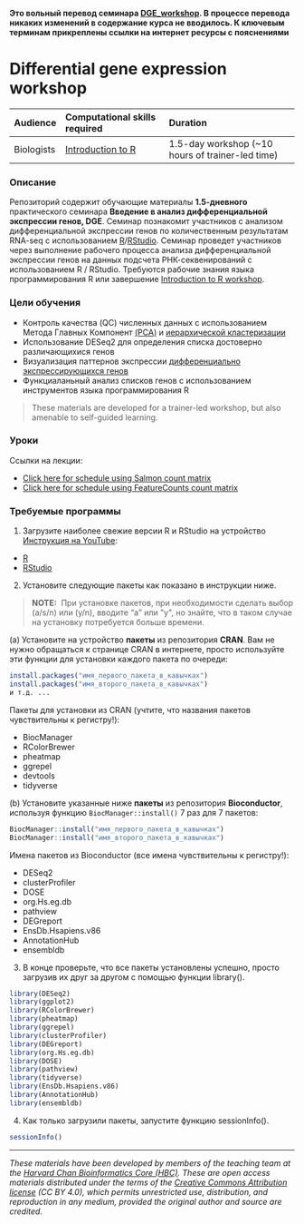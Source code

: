 **Это вольный перевод семинара [DGE_workshop](https://github.com/hbctraining/DGE_workshop). В процессе перевода никаких изменений в содержание курса не вводилось. К ключевым терминам прикреплены ссылки на интернет ресурсы с пояснениями**

# Differential gene expression workshop

| Audience | Computational skills required| Duration |
:----------|:----------|:----------|
| Biologists | [Introduction to R](https://hbctraining.github.io/Intro-to-R/) | 1.5-day workshop (~10 hours of trainer-led time)|

### Описание

Репозиторий содержит обучающие материалы **1.5-дневного** практического семинара **Введение в анализ дифференциальной экспрессии генов, DGE**. Семинар познакомит участников с анализом дифференциальной экспрессии генов по количественным результатам RNA-seq с использованием [R](https://starnew.inp.nsk.su/~baldin/DataAnalysis/R/R-01-intro.pdf)/[RStudio](https://ru.wikipedia.org/wiki/RStudio). Семинар проведет участников через выполнение рабочего процесса анализа дифференциальной экспрессии генов на данных подсчета РНК-секвенирований с использованием R / RStudio. Требуются рабочие знания языка программирования R или завершение [Introduction to R workshop](https://hbctraining.github.io/Intro-to-R/).

### Цели обучения

- Контроль качества (QC) численных данных с использованием Метода Главных Компонент [(PCA)](https://www.youtube.com/watch?v=_UVHneBUBW0) и [иерархической кластеризации](https://www.youtube.com/watch?v=_UVHneBUBW0)
- Использование DESeq2 для определения списка достоверно различающихися генов
- Визуализация паттернов экспрессии [дифференциально экспрессирующихся генов](https://ru.wikipedia.org/wiki/%D0%9A%D0%BE%D0%BB%D0%B8%D1%87%D0%B5%D1%81%D1%82%D0%B2%D0%B5%D0%BD%D0%BD%D1%8B%D0%B9_%D0%B0%D0%BD%D0%B0%D0%BB%D0%B8%D0%B7_%D1%8D%D0%BA%D1%81%D0%BF%D1%80%D0%B5%D1%81%D1%81%D0%B8%D0%B8_%D0%B3%D0%B5%D0%BD%D0%BE%D0%B2)
- Функциаланьный анализ списков генов с использованием инструментов языка программирования R

> These materials are developed for a trainer-led workshop, but also amenable to self-guided learning.

### Уроки

Ссылки на лекции:

* [Click here for schedule using Salmon count matrix](./lessons/01_DGE_setup_and_overview.html)
* [Click here for schedule using FeatureCounts count matrix](schedule/1.5-day.md)


### Требуемые программы

1. Загрузите наиболее свежие версии R и RStudio на устройство [Инструкция на YouTube](https://www.youtube.com/watch?v=xct_zaU5zL8):

 - [R](https://cran.r-project.org/)
 - [RStudio](https://www.rstudio.com/products/rstudio/download/#download)

2. Установите следующие пакеты как показано в инструкции ниже.

> **NOTE:**  При установке пакетов, при необходимости сделать выбор (a/s/n) или (y/n), вводите “a” или "y", но знайте, что в таком случае на установку потребуется больше времени.

(a) Установите на устройство **пакеты** из репозитория **CRAN**. Вам не нужно обращаться к странице CRAN в интернете, просто используйте эти функции для установки каждого пакета по очереди:

```r
install.packages("имя_первого_пакета_в_кавычках")
install.packages("имя_второго_пакета_в_кавычках")
и т.д. ...
```

Пакеты для установки из CRAN (учтите, что названия пакетов чувствительны к регистру!):

* BiocManager
* RColorBrewer
* pheatmap
* ggrepel
* devtools
* tidyverse


(b) Установите указанные ниже **пакеты** из репозитория **Bioconductor**, используя функцию `BiocManager::install()` 7 раз для 7 пакетов:

```r
BiocManager::install("имя_первого_пакета_в_кавычках")
BiocManager::install("имя_второго_пакета_в_кавычках")

```

Имена пакетов из Bioconductor (все имена чувствительны к регистру!):

* DESeq2
* clusterProfiler
* DOSE
* org.Hs.eg.db
* pathview
* DEGreport
* EnsDb.Hsapiens.v86
* AnnotationHub
* ensembldb


3. В конце проверьте, что все пакеты установлены успешно, просто загрузив их друг за другом с помощью функции library().  

```r
library(DESeq2)
library(ggplot2)
library(RColorBrewer)
library(pheatmap)
library(ggrepel)
library(clusterProfiler)
library(DEGreport)
library(org.Hs.eg.db)
library(DOSE)
library(pathview)
library(tidyverse)
library(EnsDb.Hsapiens.v86)
library(AnnotationHub)
library(ensembldb)
```

4. Как только загрузили пакеты, запустите функцию sessionInfo().  

```r
sessionInfo()
```



****

*These materials have been developed by members of the teaching team at the [Harvard Chan Bioinformatics Core (HBC)](http://bioinformatics.sph.harvard.edu/). These are open access materials distributed under the terms of the [Creative Commons Attribution license](https://creativecommons.org/licenses/by/4.0/) (CC BY 4.0), which permits unrestricted use, distribution, and reproduction in any medium, provided the original author and source are credited.*

